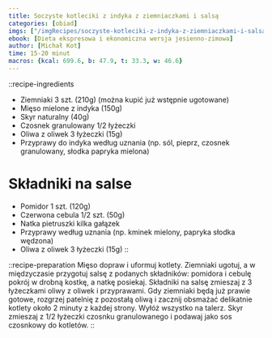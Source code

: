 ```yaml
---
title: Soczyste kotleciki z indyka z ziemniaczkami i salsą
categories: [obiad]
imgs: ["/imgRecipes/soczyste-kotleciki-z-indyka-z-ziemniaczkami-i-salsa-1.jpg"]
ebook: [Dieta ekspresowa i ekonomiczna wersja jesienno-zimowa]
author: [Michał Kot]
time: 15-20 minut
macros: {kcal: 699.6, b: 47.9, t: 33.3, w: 46.6}
---
```


::recipe-ingredients
- Ziemniaki 3 szt. (210g) (można kupić już wstępnie ugotowane)
- Mięso mielone z indyka (150g)
- Skyr naturalny (40g)
- Czosnek granulowany 1/2 łyżeczki
- Oliwa z oliwek 3 łyżeczki (15g)
- Przyprawy do indyka według uznania (np. sól, pieprz, czosnek granulowany, słodka papryka mielona)

# Składniki na salse
- Pomidor 1 szt. (120g)
- Czerwona cebula 1/2 szt. (50g)
- Natka pietruszki kilka gałązek
- Przyprawy według uznania (np. kminek mielony, papryka słodka wędzona)
- Oliwa z oliwek 3 łyżeczki (15g)
::

::recipe-preparation
Mięso dopraw i uformuj kotlety. Ziemniaki ugotuj, a w międzyczasie przygotuj salsę z podanych składników: pomidora i cebulę pokrój w drobną kostkę, a natkę posiekaj. Składniki na salsę zmieszaj z 3 łyżeczkami oliwy z oliwek i przyprawami. Gdy ziemniaki będą już prawie gotowe, rozgrzej patelnię z pozostałą oliwą i zacznij obsmażać delikatnie kotlety około 2 minuty z każdej strony. Wyłóż wszystko na talerz. Skyr zmieszaj z 1/2 łyżeczki czosnku granulowanego i podawaj jako sos czosnkowy do kotletów.
::